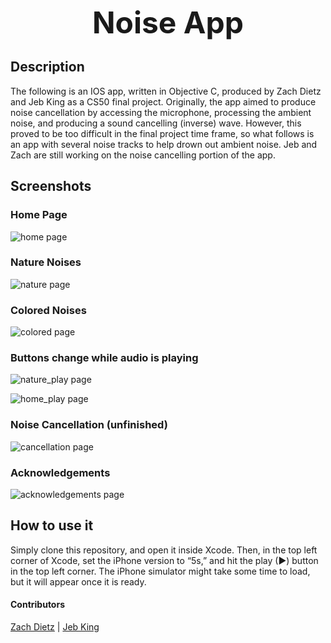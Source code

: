 <p align="center">
<b><font size="10"> Noise App</font></b>
</p>


## Description

The following is an IOS app, written in Objective C, produced by Zach Dietz and Jeb King as a CS50 final project. Originally, the app aimed to produce noise cancellation by accessing the microphone, processing the ambient noise, and producing a sound cancelling (inverse) wave. However, this proved to be too difficult in the final project time frame, so what follows is an app with several noise tracks to help drown out ambient noise. Jeb and Zach are still working on the noise cancelling portion of the app.

## Screenshots

### Home Page
![home page](https://raw.githubusercontent.com/zachdietz1/noise_app/master/assets/home.png)

### Nature Noises
![nature page](https://raw.githubusercontent.com/zachdietz1/noise_app/master/assets/nature.png)

### Colored Noises
![colored page](https://raw.githubusercontent.com/zachdietz1/noise_app/master/assets/colored.png)

### Buttons change while audio is playing
![nature_play page](https://raw.githubusercontent.com/zachdietz1/noise_app/master/assets/nature_play.png)

![home_play page](https://raw.githubusercontent.com/zachdietz1/noise_app/master/assets/home_play.png)

### Noise Cancellation (unfinished)
![cancellation page](https://raw.githubusercontent.com/zachdietz1/noise_app/master/assets/cancellation.png)

### Acknowledgements
![acknowledgements page](https://raw.githubusercontent.com/zachdietz1/noise_app/master/assets/acknowledgements.png)

## How to use it

Simply clone this repository, and open it inside Xcode. Then, in the top left corner of Xcode, set the iPhone version to “5s,” and hit the play (▶) button in the top left corner. The iPhone simulator might take some time to load, but it will appear once it is ready.

#### Contributors
<a href="https://github.com/zachdietz1">Zach Dietz</a> |
<a href="https://github.com/jacqquot">Jeb King</a>
